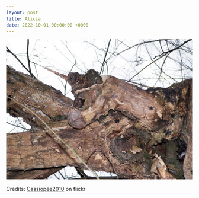 ```yaml
---
layout: post
title: Alicia
date: 2022-10-01 00:00:00 +0000
---
```


![Alicia](/images/2022-10-01.jpg)

Crédits: [Cassiopée2010](https://www.flickr.com/people/cmoi30/) on flickr
